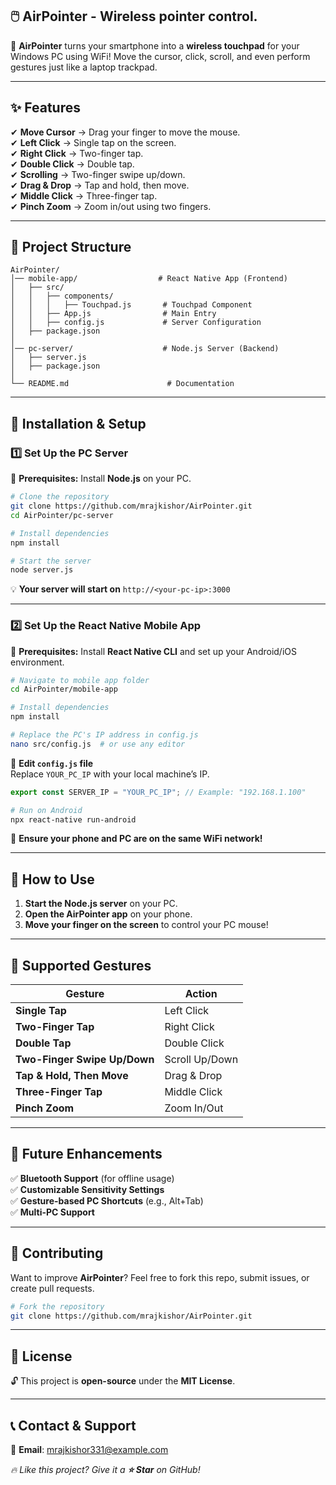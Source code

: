 

## **🖱️ AirPointer - Wireless pointer control.**  

🚀 **AirPointer** turns your smartphone into a **wireless touchpad** for your Windows PC using WiFi! Move the cursor, click, scroll, and even perform gestures just like a laptop trackpad.  

---

## **✨ Features**  
✔ **Move Cursor** → Drag your finger to move the mouse.  
✔ **Left Click** → Single tap on the screen.  
✔ **Right Click** → Two-finger tap.  
✔ **Double Click** → Double tap.  
✔ **Scrolling** → Two-finger swipe up/down.  
✔ **Drag & Drop** → Tap and hold, then move.  
✔ **Middle Click** → Three-finger tap.  
✔ **Pinch Zoom** → Zoom in/out using two fingers.  

---

## **📁 Project Structure**  

```
AirPointer/
│── mobile-app/                  # React Native App (Frontend)
│   ├── src/
│   │   ├── components/
│   │   │   ├── Touchpad.js       # Touchpad Component
│   │   ├── App.js                # Main Entry
│   │   ├── config.js             # Server Configuration
│   ├── package.json
│
│── pc-server/                    # Node.js Server (Backend)
│   ├── server.js
│   ├── package.json
│
└── README.md                      # Documentation
```

---

## **🔧 Installation & Setup**  

### **1️⃣ Set Up the PC Server**  
📌 **Prerequisites:** Install **Node.js** on your PC.  

```bash
# Clone the repository
git clone https://github.com/mrajkishor/AirPointer.git
cd AirPointer/pc-server

# Install dependencies
npm install

# Start the server
node server.js
```

💡 **Your server will start on** `http://<your-pc-ip>:3000`

---

### **2️⃣ Set Up the React Native Mobile App**  
📌 **Prerequisites:** Install **React Native CLI** and set up your Android/iOS environment.  

```bash
# Navigate to mobile app folder
cd AirPointer/mobile-app

# Install dependencies
npm install

# Replace the PC's IP address in config.js
nano src/config.js  # or use any editor
```
🔧 **Edit `config.js` file**  
Replace `YOUR_PC_IP` with your local machine’s IP.  
```js
export const SERVER_IP = "YOUR_PC_IP"; // Example: "192.168.1.100"
```

```bash
# Run on Android
npx react-native run-android
```

📌 **Ensure your phone and PC are on the same WiFi network!**  

---

## **🚀 How to Use**
1. **Start the Node.js server** on your PC.  
2. **Open the AirPointer app** on your phone.  
3. **Move your finger on the screen** to control your PC mouse!  

---

## **🔧 Supported Gestures**
| Gesture | Action |
|---------|--------|
| **Single Tap** | Left Click |
| **Two-Finger Tap** | Right Click |
| **Double Tap** | Double Click |
| **Two-Finger Swipe Up/Down** | Scroll Up/Down |
| **Tap & Hold, Then Move** | Drag & Drop |
| **Three-Finger Tap** | Middle Click |
| **Pinch Zoom** | Zoom In/Out |

---

## **📌 Future Enhancements**
✅ **Bluetooth Support** (for offline usage)  
✅ **Customizable Sensitivity Settings**  
✅ **Gesture-based PC Shortcuts** (e.g., Alt+Tab)  
✅ **Multi-PC Support**  

--- 

## **🤝 Contributing**
Want to improve **AirPointer**? Feel free to fork this repo, submit issues, or create pull requests.  

```bash
# Fork the repository
git clone https://github.com/mrajkishor/AirPointer.git
```

---

## **📜 License**
🔓 This project is **open-source** under the **MIT License**.

---

## **📞 Contact & Support**
📧 **Email**: mrajkishor331@example.com  

_🔥 Like this project? Give it a **⭐ Star** on GitHub!_  
